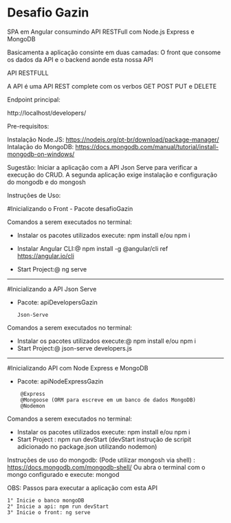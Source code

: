 # Desafio Gazin
SPA em Angular consumindo API RESTFull com Node.js Express e MongoDB

Basicamenta a aplicação consinte em duas camadas: O front que consome os dados da API e o backend aonde esta nossa API

API RESTFULL

A API é uma API REST complete com os verbos GET POST PUT e DELETE

Endpoint principal:

http://localhost/developers/


Pre-requisitos:

Instalação Node.JS: https://nodejs.org/pt-br/download/package-manager/
Intalação do MongoDB: https://docs.mongodb.com/manual/tutorial/install-mongodb-on-windows/

Sugestão: Iniciar a aplicação com a API Json Serve para verificar a execução do CRUD. A segunda aplicação exige instalação e configuração do mongodb e do mongosh

Instruções de Uso:

#Inicializando o Front - Pacote desafioGazin

Comandos a serem executados no terminal:

 - Instalar os pacotes utilizados execute: npm install e/ou npm i
  
 - Instalar Angular CLI:@ npm install -g @angular/cli     ref https://angular.io/cli
 - Start Project:@ ng serve
 
 *******************************************************************
 
 #Inicializando a API Json Serve
  
  - Pacote: apiDevelopersGazin
        
        Json-Serve

Comandos a serem executados no terminal:

 - Instalar os pacotes utilizados execute:@ npm install e/ou npm i
 - Start Project:@ json-serve developers.js
 
********************************************************************

#Inicializando API com Node Express e MongoDB
 
 - Pacote: apiNodeExpressGazin
 
        @Express
        @Mongoose (ORM para escreve em um banco de dados MongoDB)
        @Nodemon

Comandos a serem executados no terminal:

- Instalar os pacotes utilizados execute: npm install e/ou npm i
- Start Project : npm run devStart (devStart instrução de scripit adicionado no package.json utilizando nodemon) 


Instruções de uso do mongodb: (Pode utilizar mongosh via shell) : https://docs.mongodb.com/mongodb-shell/ 
Ou abra o terminal com o mongo configurado e execute: mongod 

 OBS: Passos para executar a aplicação com esta API
 
    1° Inicie o banco mongoDB
    2° Inicie a api: npm run devStart
    3° Inicie o front: ng serve

